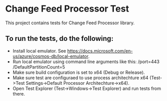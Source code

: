 # Change Feed Processor Test
This project contains tests for Change Feed Processor library.

## To run the tests, do the following:
* Install local emulator. See https://docs.microsoft.com/en-us/azure/cosmos-db/local-emulator.
* Run local emulator using command line arguments like this: /port=443 /DefaultPartitionCount=5
* Make sure build configuration is set to x64 (Debug or Release).
* Make sure test are configuraed to use process architechture x64 (Test->Test Settings->Default Processor Architechture->x64).
* Open Test Explorer (Test->Windows->Test Explorer) and run tests from there.

